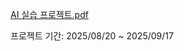 [AI 실습 프로젝트.pdf](https://github.com/user-attachments/files/22375695/AI.pdf) 




프로젝트 기간: 2025/08/20 ~ 2025/09/17
